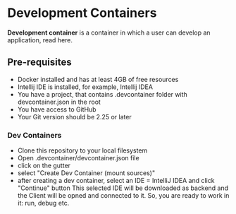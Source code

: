 #  Development Containers 
**Development container** is a container in which a user can develop an application, read here.


## Pre-requisites
- Docker installed and has at least 4GB of free resources
- Intellij IDE is installed, for example, Intellij IDEA
- You have a project, that contains .devcontainer folder with devcontainer.json in the root 
- You have access to GitHub
- Your Git version should be 2.25 or later

### Dev Containers
- Clone this repository to your local filesystem
- Open   .devcontainer/devcontainer.json file
- click on the gutter 
- select "Create Dev Container (mount sources)"
- after creating a dev container, select an IDE = IntelliJ IDEA and click "Continue" button
This selected IDE will be downloaded as backend and the Client will be opned and connected to it.
So, you are ready to work in it: run, debug etc.
 